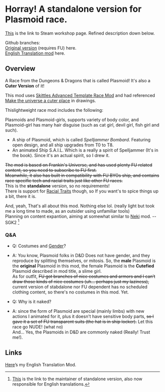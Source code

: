 # Horray! A standalone version for Plasmoid race.

[This](https://steamcommunity.com/sharedfiles/filedetails/?id=3127674279 "Plasmoid Workshop item") is the link to Steam workshop page. Refined description down below.

Github branches: <br>
[Original version](https://github.com/zeroxilo/STB_Plasmoid/tree/Original) (requires FU) here.<br>
[English Translation mod](https://github.com/zeroxilo/STB_Plasmoid/tree/EN-Translation) here.

## Overview

A Race from the Dungeons & Dragons that is called Plasmoid! It's also a **Cuter Version** of it!

This mod uses [Skittles Advanced Template Race Mod](https://steamcommunity.com/sharedfiles/filedetails/?id=1206462931) and had referenced [Make the universe a cuter place](https://steamcommunity.com/sharedfiles/filedetails/?id=761242493) in drawings.

Thislightweight race mod includes the following:

Plasmoids and Plasmoid-girls, supports variety of body color, and Plasmoid-girl has many hair disguise (such as cat girl, devil girl, fish girl and such).

- A ship of Plasmoid, which is called *Spelljammer Bombard*. Featuring open
   design, and all ship upgrades from T0 to T8.
- An animated Ship S.A.I.L. Which is a really a spirit of Spelljammer (It's in the book). Since it's an actual spirit, so I drew it.

~~The mod is based on Frankin's Universe, and has used plenty FU related content, so you need to subscribe to FU first.~~<br>
~~Meanwhile, it also has built in compatibility with FU BYOs ship, and contains race specific tech and racial traits just like other FU races.~~<br>
This is the **standalone** version, so no requirements!<br>
There is support for [Racial Traits](https://steamcommunity.com/sharedfiles/filedetails/?id=2622273194) though, so If you want's to spice things up a bit, there it is.

And, yeah, That's all about this mod. Nothing else lol. (really light but took me a long time to made, as an outsider using unfamiliar tools)<br>
Planning on content expantion, aiming at somewhat similar to [Neki](https://steamcommunity.com/sharedfiles/filedetails/?id=2611501999&searchtext=neki) mod. -- SGK2 [^1]

[No you DON'T. You only took 2 days, that is NOT a lot, comparing to those gigantic projects... Not that I have ever done any! :D]: #

### Q&A

- Q: Costumes and <ins>Gender</ins>?<br>
- A: You know, Plasmoid folks in D&D Does not have gender, and they reproduce by splitting themselves, or mitosis. So, the **male** Plasmoid is the **original** Plasmoid in this mod, the female Plasmoid is the **Cutefied** Plasmoid described in mod title, a slime girl.<br>
As for outfit, ~~FU got branches of nice costumes and armors and I can’t draw those kinds of nice costumes (uh... perhaps just my laziness),~~ current version of stabdalone nor FU dependent has no scheduled clothing content, so there's no costumes in this mod. Yet.

- Q: Why is it naked?<br>
- A: since the form of Plasmoid are special (mainly limbs) with new actions I animated for it, plus it doesn't have sensitive body parts, ~~so I gave it a set of FU transparent suits (the hat is in ship locker).~~ Let this race go NUDE! (what no)<br>
And... Yes, the Plasmoids in D&D are commonly naked (Really! Trust me!).

## Links
[^1]: [This](https://steamcommunity.com/id/SGK2401/) is the link to the maintainer of standalone version, also now responsible for English translations.

[Here](https://steamcommunity.com/sharedfiles/filedetails/?id=3128247342)’s my English Translation Mod.